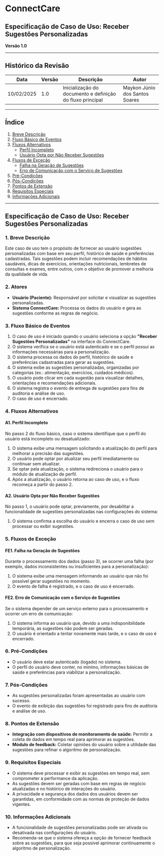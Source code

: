 # ConnectCare  
## Especificação de Caso de Uso: Receber Sugestões Personalizadas

**Versão 1.0**

---

## Histórico da Revisão

| Data       | Versão | Descrição                                                         | Autor                |
|------------|--------|-------------------------------------------------------------------|----------------------|
| 10/02/2025 | 1.0    | Inicialização do documento e definição do fluxo principal         | Maykon Júnio dos Santos Soares |

---

## Índice

1. [Breve Descrição](#breve-descrição)
2. [Fluxo Básico de Eventos](#fluxo-básico-de-eventos)
3. [Fluxos Alternativos](#fluxos-alternativos)
    - [Perfil Incompleto](#a1-perfil-incompleto)
    - [Usuário Opta por Não Receber Sugestões](#a2-usuário-opta-por-não-receber-sugestões)
4. [Fluxos de Exceção](#fluxos-de-exceção)
    - [Falha na Geração de Sugestões](#fe1-falha-na-geração-de-sugestões)
    - [Erro de Comunicação com o Serviço de Sugestões](#fe2-erro-de-comunicação-com-o-serviço-de-sugestões)
5. [Pré-Condições](#pré-condições)
6. [Pós-Condições](#pós-condições)
7. [Pontos de Extensão](#pontos-de-extensão)
8. [Requisitos Especiais](#requisitos-especiais)
9. [Informações Adicionais](#informações-adicionais)

---

## Especificação de Caso de Uso: Receber Sugestões Personalizadas

### 1. Breve Descrição

Este caso de uso tem o propósito de fornecer ao usuário sugestões personalizadas com base em seu perfil, histórico de saúde e preferências cadastradas. Tais sugestões podem incluir recomendações de hábitos saudáveis, dicas de exercícios, orientações nutricionais, lembretes de consultas e exames, entre outros, com o objetivo de promover a melhoria da qualidade de vida.

### 2. Atores

- **Usuário (Paciente):** Responsável por solicitar e visualizar as sugestões personalizadas.
- **Sistema ConnectCare:** Processa os dados do usuário e gera as sugestões conforme as regras de negócio.

### 3. Fluxo Básico de Eventos

1. O caso de uso é iniciado quando o usuário seleciona a opção **"Receber Sugestões Personalizadas"** na interface do ConnectCare.
2. O sistema verifica se o usuário está autenticado e se o perfil possui as informações necessárias para a personalização.
3. O sistema processa os dados do perfil, histórico de saúde e preferências cadastradas para gerar as sugestões.
4. O sistema exibe as sugestões personalizadas, organizadas por categorias (ex.: alimentação, exercícios, cuidados médicos).
5. O usuário pode clicar em cada sugestão para visualizar detalhes, orientações e recomendações adicionais.
6. O sistema registra o evento de entrega de sugestões para fins de auditoria e análise de uso.
7. O caso de uso é encerrado.

### 4. Fluxos Alternativos

#### A1. Perfil Incompleto

No passo 2 do fluxo básico, caso o sistema identifique que o perfil do usuário está incompleto ou desatualizado:

1. O sistema exibe uma mensagem solicitando a atualização do perfil para melhorar a precisão das sugestões.
2. O usuário pode optar por atualizar seu perfil imediatamente ou continuar sem atualizar.
3. Se optar pela atualização, o sistema redireciona o usuário para o módulo de atualização de perfil.
4. Após a atualização, o usuário retorna ao caso de uso, e o fluxo recomeça a partir do passo 2.

#### A2. Usuário Opta por Não Receber Sugestões

No passo 1, o usuário pode optar, previamente, por desabilitar a funcionalidade de sugestões personalizadas nas configurações do sistema:

1. O sistema confirma a escolha do usuário e encerra o caso de uso sem processar ou exibir sugestões.

### 5. Fluxos de Exceção

#### FE1. Falha na Geração de Sugestões

Durante o processamento dos dados (passo 3), se ocorrer uma falha (por exemplo, dados inconsistentes ou insuficientes para a personalização):

1. O sistema exibe uma mensagem informando ao usuário que não foi possível gerar sugestões no momento.
2. O evento de falha é registrado, e o caso de uso é encerrado.

#### FE2. Erro de Comunicação com o Serviço de Sugestões

Se o sistema depender de um serviço externo para o processamento e ocorrer um erro de comunicação:

1. O sistema informa ao usuário que, devido a uma indisponibilidade temporária, as sugestões não podem ser geradas.
2. O usuário é orientado a tentar novamente mais tarde, e o caso de uso é encerrado.

### 6. Pré-Condições

- O usuário deve estar autenticado (logado) no sistema.
- O perfil do usuário deve conter, no mínimo, informações básicas de saúde e preferências para viabilizar a personalização.

### 7. Pós-Condições

- As sugestões personalizadas foram apresentadas ao usuário com sucesso.
- O evento de exibição das sugestões foi registrado para fins de auditoria e análise de uso.

### 8. Pontos de Extensão

- **Integração com dispositivos de monitoramento de saúde:** Permitir a coleta de dados em tempo real para aprimorar as sugestões.
- **Módulo de feedback:** Coletar opiniões do usuário sobre a utilidade das sugestões para refinar o algoritmo de personalização.

### 9. Requisitos Especiais

- O sistema deve processar e exibir as sugestões em tempo real, sem comprometer a performance da aplicação.
- As sugestões devem ser geradas com base em regras de negócio atualizadas e no histórico de interações do usuário.
- A privacidade e segurança dos dados dos usuários devem ser garantidas, em conformidade com as normas de proteção de dados vigentes.

### 10. Informações Adicionais

- A funcionalidade de sugestões personalizadas pode ser ativada ou desativada nas configurações do usuário.
- Recomenda-se que o sistema ofereça a opção de fornecer feedback sobre as sugestões, para que seja possível aprimorar continuamente o algoritmo de personalização.
